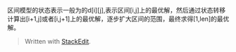 区间模型的状态表示一般为的d[i][j],表示区间[i,j]上的最优解，然后通过状态转移计算出[i+1,j]或者[i,j+1]上的最优解，逐步扩大区间的范围，最终求得[1,len]的最优解。

> Written with [StackEdit](https://stackedit.io/).
<!--stackedit_data:
eyJoaXN0b3J5IjpbLTI3MzAzNzcyMV19
-->